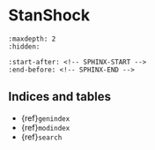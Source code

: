 # StanShock

```{toctree}
:maxdepth: 2
:hidden:

```

```{include} ../README.md
:start-after: <!-- SPHINX-START -->
:end-before: <!-- SPHINX-END -->
```

## Indices and tables

- {ref}`genindex`
- {ref}`modindex`
- {ref}`search`
